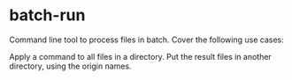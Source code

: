 # batch-run

Command line tool to process files in batch. Cover the following use cases:

Apply a command to all files in a directory. Put the result files in another directory, using the origin names.
